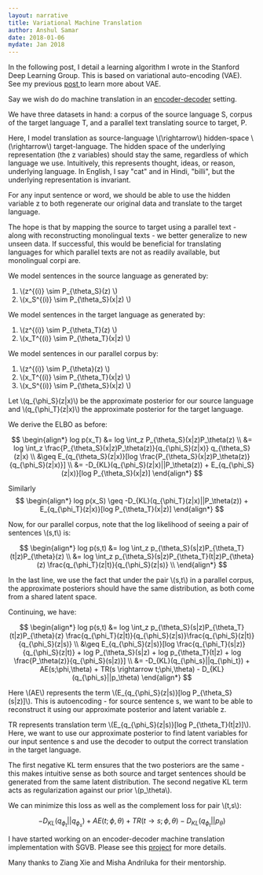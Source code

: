 ```yaml
---
layout: narrative
title: Variational Machine Translation
author: Anshul Samar
date: 2018-01-06
mydate: Jan 2018
---
```


<script
src="https://cdnjs.cloudflare.com/ajax/libs/mathjax/2.7.0/MathJax.js?config=TeX-AMS-MML_HTMLorMML"
type="text/javascript"></script>

In the following post, I detail a learning algorithm I wrote in
the Stanford Deep Learning Group. This is based on variational
auto-encoding (VAE). See my previous <a
href="https://anshulsamar.github.io/texts/vae/"> post </a> to learn more about VAE. 

Say we wish do do machine translation in an <a
href="https://arxiv.org/pdf/1409.3215.pdf"> encoder-decoder</a>
setting. 

We have three datasets in hand: a corpus of the source language S,
corpus of the target language T, and a parallel text translating
source to target, P.

Here, I model translation as source-language \\(\rightarrow\\)
hidden-space \\(\rightarrow\\) target-language. The hidden space of
the underlying representation (the z variables) should stay the same, regardless
of which language we use. Intuitively, this represents thought, ideas,
or reason, underlying language. In English, I say "cat" and in Hindi,
"billi", but the underlying representation is invariant. 

For any input sentence or word, we should be
able to use the hidden variable z to both regenerate our original data
and translate to the target language.

The hope is that by mapping the source to target using a parallel
text - along with reconstructing monolingual texts - we better
generalize to new unseen data. If successful, this would be beneficial
for translating languages for which parallel texts are not as readily
available, but monolingual corpi are.

We model sentences in the source language as generated by:

1. \\(z^{(i)} \sim P_{\theta_S}(z) \\)
2. \\(x_S^{(i)} \sim P_{\theta_S}(x\|z) \\)

We model sentences in the target language as generated by:

1. \\(z^{(i)} \sim P_{\theta_T}(z) \\)
2. \\(x_T^{(i)} \sim P_{\theta_T}(x\|z) \\)

We model sentences in our parallel corpus by:

1. \\(z^{(i)} \sim P_{\theta}(z) \\)
2. \\(x_T^{(i)} \sim P_{\theta_T}(x\|z) \\)
2. \\(x_S^{(i)} \sim P_{\theta_S}(x\|z) \\)

Let \\(q_{\phi_S}(z|x)\\) be the approximate posterior for our source
language and \\(q_{\phi_T}(z|x)\\) the approximate posterior for the
target language.

We derive the ELBO as before:

$$
\begin{align*}
log p(x_T) &= log \int_z P_{\theta_S}(x|z)P_\theta(z) \\
&= log \int_z \frac{P_{\theta_S}(x|z)P_\theta(z)}{q_{\phi_S}(z|x)}
q_{\theta_S}(z|x) \\
&\geq E_{q_{\theta_S}(z|x)}[log
\frac{P_{\theta_S}(x|z)P_\theta(z)}{q_{\phi_S}(z|x)}] \\
&= -D_{KL}(q_{\phi_S}(z|x)||P_\theta(z)) + E_{q_{\phi_S}(z|x)}[log
P_{\theta_S}(x|z)]
\end{align*}
$$

Similarly
$$
\begin{align*}
log p(x_S) \geq -D_{KL}(q_{\phi_T}(z|x)||P_\theta(z)) + E_{q_{\phi_T}(z|x)}[log
P_{\theta_T}(x|z)]
\end{align*}
$$

Now, for our parallel corpus, note that the log likelihood of seeing a
pair of sentences \\(s,t\\) is:

$$
\begin{align*}
log p(s,t) &= log \int_z
p_{\theta_S}(s|z)P_{\theta_T}(t|z)P_{\theta}(z) \\
&= log \int_z
p_{\theta_S}(s|z)P_{\theta_T}(t|z)P_{\theta}(z)
\frac{q_{\phi_T}(z|t)}{q_{\phi_S}(z|s)} \\
\end{align*}
$$

In the last line, we use the fact that under the pair \\(s,t\\) in a
parallel corpus, the approximate posteriors should have the same
distribution, as both come from a shared latent space.

Continuing, we have:

$$
\begin{align*}
log p(s,t) &= log \int_z
p_{\theta_S}(s|z)P_{\theta_T}(t|z)P_{\theta}(z)
\frac{q_{\phi_T}(z|t)}{q_{\phi_S}(z|s)}\frac{q_{\phi_S}(z|t)}{q_{\phi_S}(z|s)}
\\
&\geq E_{q_{\phi_S}(z|s)}[log \frac{q_{\phi_T}(s|z)}{q_{\phi_S}(z|t)} +
log P_{\theta_S}(s|z) + log p_{\theta_T}(t|z) + log
\frac{P_\theta(z)}{q_{\phi_S}(s|z)}] \\
&= -D_{KL}(q_{\phi_s}||q_{\phi_t}) + AE(s;\phi,\theta) +
TR(s \rightarrow t;\phi,\theta) - D_{KL}(q_{\phi_s}||p_\theta)
\end{align*} 
$$

Here \\(AE\\) represents the term \\(E_{q_{\phi_S}(z|s)}[log
P_{\theta_S}(s|z)]\\). This is autoencoding - for source sentence s, we want
to be able to reconstruct it using our approximate posterior and
latent variable z.

TR represents translation term
\\(E_{q_{\phi_S}(z|s)}[log
P_{\theta_T}(t|z)]\\). Here, we want to use our
approximate posterior to find latent variables for our input sentence
s and use the decoder to output the correct translation in the target
language.

The first negative KL term ensures that the two posteriors are the same - this
makes intuitive sense as both source and target sentences should be
generated from the same latent distribution. The second negative KL
term acts as regularization against our prior \\(p_\theta\\).

We can minimize this loss as well as the complement loss for pair
\\(t,s\\):

$$-D_{KL}(q_{\phi_t}||q_{\phi_s}) + AE(t;\phi,\theta) +
TR(t \rightarrow s;\phi,\theta) - D_{KL}(q_{\phi_t}||p_\theta)$$

I have started working on an encoder-decoder machine translation
implementation with SGVB. Please see this <a
href="https://github.com/anshulsamar/seq">project</a> for more
details.

Many thanks to Ziang Xie and Misha Andriluka for their mentorship. 
